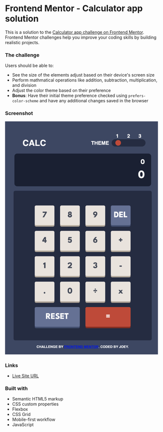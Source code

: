 # Frontend Mentor - Calculator app solution

This is a solution to the [Calculator app challenge on Frontend Mentor](https://www.frontendmentor.io/challenges/calculator-app-9lteq5N29). Frontend Mentor challenges help you improve your coding skills by building realistic projects. 


### The challenge

Users should be able to:

- See the size of the elements adjust based on their device's screen size
- Perform mathmatical operations like addition, subtraction, multiplication, and division
- Adjust the color theme based on their preference
- **Bonus**: Have their initial theme preference checked using `prefers-color-scheme` and have any additional changes saved in the browser

### Screenshot

![](/images/Screenshot%202022-09-06%20at%2001.03.32.png)


### Links

- [Live Site URL](https://calculator-withjs.netlify.app/)


### Built with

- Semantic HTML5 markup
- CSS custom properties
- Flexbox
- CSS Grid
- Mobile-first workflow
- JavaScript